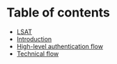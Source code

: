# Table of contents

* [LSAT](README.md)
* [Introduction](introduction.md)
* [High-level authentication flow](high-level-flow.md)
* [Technical flow](technical-flow.md)

